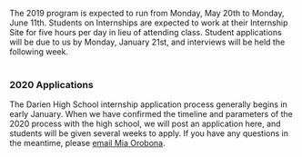 <div class="row margin-bottom-30">
<div class="col-md-10 col-md-offset-1">

The 2019 program is expected to run from Monday, May 20th to Monday, June 11th. Students on Internships are expected to work at their Internship Site for five hours per day in lieu of attending class. Student applications will be due to us by Monday, January 21st, and interviews will be held the following week.
<br />
<br />

### 2020 Applications
The Darien High School internship application process generally begins in early January. When we have confirmed the timeline and parameters of the 2020 process with the high school, we will post an application here, and students will be given several weeks to apply. If you have any questions in the meantime, please [email Mia Orobona](mailto:morobona@darienlibrary.org "Email Mia Orobona").

</div>
</div>